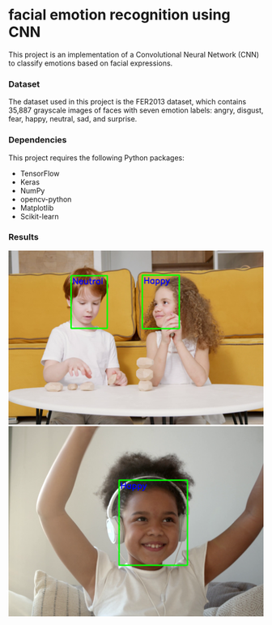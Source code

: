 # facial emotion recognition using CNN
This project is an implementation of a Convolutional Neural Network (CNN) to classify emotions based on facial expressions.

### Dataset
The dataset used in this project is the FER2013 dataset, which contains 35,887 grayscale images of faces with seven emotion labels: angry, disgust, fear, happy, neutral, sad, and surprise.

### Dependencies
This project requires the following Python packages:

- TensorFlow
- Keras
- NumPy
- opencv-python
- Matplotlib
- Scikit-learn

### Results
![nom de l'image](img/2.PNG)
![nom de l'image](img/1.PNG)

